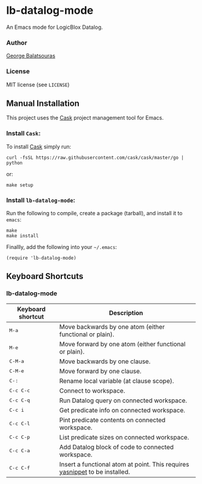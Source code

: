 lb-datalog-mode
===============

An Emacs mode for LogicBlox Datalog.

### Author
[George Balatsouras](mailto:gbalats@di.uoa.gr)

### License
MIT license (see `LICENSE`)


Manual Installation
-------------------

This project uses the [Cask][cask] project management tool for Emacs.


### Install `Cask`:

To install [Cask][cask] simply run:

    curl -fsSL https://raw.githubusercontent.com/cask/cask/master/go | python

or:

    make setup


### Install `lb-datalog-mode`:

Run the following to compile, create a package (tarball), and install
it to `emacs`:

    make
    make install

Finallly, add the following into your `~/.emacs`:

    (require 'lb-datalog-mode)


Keyboard Shortcuts
------------------

### lb-datalog-mode

Keyboard shortcut        | Description
-------------------------|-------------------------------
<kbd>M-a</kbd>           | Move backwards by one atom  (either functional or plain).
<kbd>M-e</kbd>           | Move forward by one atom (either functional or plain).
<kbd>C-M-a</kbd>         | Move backwards by one clause.
<kbd>C-M-e</kbd>         | Move forward by one clause.
<kbd>C-:</kbd>           | Rename local variable (at clause scope).
<kbd>C-c C-c</kbd>       | Connect to workspace.
<kbd>C-c C-q</kbd>       | Run Datalog query on connected workspace.
<kbd>C-c i</kbd>         | Get predicate info on connected workspace.
<kbd>C-c C-l</kbd>       | Pint predicate contents on connected workspace.
<kbd>C-c C-p</kbd>       | List predicate sizes on connected workspace.
<kbd>C-c C-a</kbd>       | Add Datalog block of code to connected workspace.
<kbd>C-c C-f</kbd>       | Insert a functional atom at point. This requires [yasnippet][yasnippet] to be installed.


[yasnippet]: https://github.com/capitaomorte/yasnippet/
[cask]: https://github.com/cask/cask
